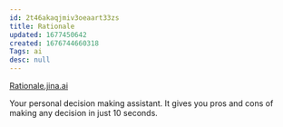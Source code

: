 ```yaml
---
id: 2t46akaqjmiv3oeaart33zs
title: Rationale
updated: 1677450642
created: 1676744660318
Tags: ai
desc: null
---
```


[Rationale.jina.ai](https://Rationale.jina.ai)

Your personal decision making assistant.
It gives you pros and cons of making
any decision in just 10 seconds.
